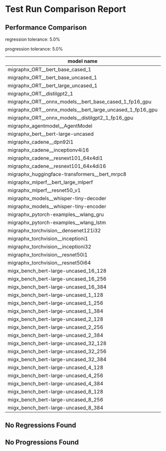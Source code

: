 # Test Run Comparison Report

## Performance Comparison

regression tolerance: 5.0%

progression tolerance: 5.0%

|model name|exit_status|analysis|old_time_ms|new_time_ms|change_ms|percent_change|
|---|---|---|---|---|---|---|
|migraphx_ORT__bert_base_cased_1|PASS|within tol|106.6488|106.0087|-0.6401|-0.6%|
|migraphx_ORT__bert_base_uncased_1|PASS|progression|33354.5501|108.4098|-33246.1403|-99.67%|
|migraphx_ORT__bert_large_uncased_1|PASS|progression|27357.0383|458.0777|-26898.9606|-98.33%|
|migraphx_ORT__distilgpt2_1|PASS|progression|249006.7839|58.8161|-248947.9678|-99.98%|
|migraphx_ORT__onnx_models__bert_base_cased_1_fp16_gpu|Numerics|progression|62444.7149|60.9848|-62383.7302|-99.9%|
|migraphx_ORT__onnx_models__bert_large_uncased_1_fp16_gpu|Numerics|progression|16196.7202|239.5074|-15957.2128|-98.52%|
|migraphx_ORT__onnx_models__distilgpt2_1_fp16_gpu|Numerics|progression|36.7135|33.8411|-2.8724|-7.82%|
|migraphx_agentmodel__AgentModel|Numerics|progression|2.1817|1.9756|-0.2061|-9.45%|
|migraphx_bert__bert-large-uncased|PASS|within tol|18.9857|18.9934|0.0077|0.04%|
|migraphx_cadene__dpn92i1|PASS|regression|5.0533|5.4614|0.408|8.07%|
|migraphx_cadene__inceptionv4i16|PASS|within tol|29.5092|29.2953|-0.2139|-0.72%|
|migraphx_cadene__resnext101_64x4di1|PASS|within tol|6.2805|6.2561|-0.0244|-0.39%|
|migraphx_cadene__resnext101_64x4di16|PASS|within tol|29.8421|29.7133|-0.1289|-0.43%|
|migraphx_huggingface-transformers__bert_mrpc8|PASS|within tol|7.1351|7.0832|-0.0519|-0.73%|
|migraphx_mlperf__bert_large_mlperf|Numerics|progression|29.1661|27.3609|-1.8053|-6.19%|
|migraphx_mlperf__resnet50_v1|PASS|progression|5.2436|4.7777|-0.4659|-8.89%|
|migraphx_models__whisper-tiny-decoder|PASS|within tol|43.6424|44.0056|0.3632|0.83%|
|migraphx_models__whisper-tiny-encoder|Numerics|within tol|46.3967|46.7473|0.3506|0.76%|
|migraphx_pytorch-examples__wlang_gru|PASS|within tol|17.3371|18.1575|0.8203|4.73%|
|migraphx_pytorch-examples__wlang_lstm|PASS|within tol|8.0024|7.9532|-0.0492|-0.61%|
|migraphx_torchvision__densenet121i32|PASS|within tol|18.0183|18.0167|-0.0016|-0.01%|
|migraphx_torchvision__inceptioni1|PASS|within tol|4.9135|4.9063|-0.0071|-0.15%|
|migraphx_torchvision__inceptioni32|PASS|within tol|28.1657|28.1037|-0.0619|-0.22%|
|migraphx_torchvision__resnet50i1|PASS|within tol|3.5828|3.56|-0.0227|-0.63%|
|migraphx_torchvision__resnet50i64|PASS|within tol|20.9186|20.8095|-0.1091|-0.52%|
|migx_bench_bert-large-uncased_16_128|PASS|within tol|25.5427|25.6768|0.1341|0.53%|
|migx_bench_bert-large-uncased_16_256|PASS|within tol|37.6983|37.7962|0.0979|0.26%|
|migx_bench_bert-large-uncased_16_384|PASS|within tol|57.8863|57.8045|-0.0818|-0.14%|
|migx_bench_bert-large-uncased_1_128|PASS|within tol|12.6074|12.1578|-0.4495|-3.57%|
|migx_bench_bert-large-uncased_1_256|PASS|within tol|12.4385|12.3511|-0.0875|-0.7%|
|migx_bench_bert-large-uncased_1_384|PASS|within tol|19.077|19.0038|-0.0732|-0.38%|
|migx_bench_bert-large-uncased_2_128|PASS|within tol|12.4321|12.3472|-0.085|-0.68%|
|migx_bench_bert-large-uncased_2_256|PASS|within tol|19.065|18.7221|-0.3429|-1.8%|
|migx_bench_bert-large-uncased_2_384|PASS|within tol|19.5653|19.503|-0.0623|-0.32%|
|migx_bench_bert-large-uncased_32_128|PASS|within tol|36.2001|36.1455|-0.0545|-0.15%|
|migx_bench_bert-large-uncased_32_256|PASS|within tol|71.8472|72.1299|0.2827|0.39%|
|migx_bench_bert-large-uncased_32_384|PASS|within tol|112.3466|113.5034|1.1568|1.03%|
|migx_bench_bert-large-uncased_4_128|PASS|within tol|19.2059|19.1389|-0.067|-0.35%|
|migx_bench_bert-large-uncased_4_256|PASS|within tol|19.8337|19.8388|0.0051|0.03%|
|migx_bench_bert-large-uncased_4_384|PASS|within tol|23.7731|23.1695|-0.6036|-2.54%|
|migx_bench_bert-large-uncased_8_128|PASS|within tol|19.8834|19.9976|0.1143|0.57%|
|migx_bench_bert-large-uncased_8_256|PASS|within tol|26.0354|26.0856|0.0501|0.19%|
|migx_bench_bert-large-uncased_8_384|PASS|within tol|33.1463|33.2494|0.1031|0.31%|

## No Regressions Found

## No Progressions Found

